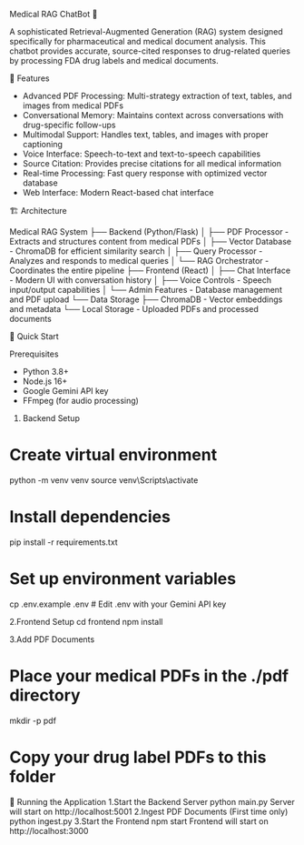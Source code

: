  Medical RAG ChatBot 💊

A sophisticated Retrieval-Augmented Generation (RAG) system designed specifically for pharmaceutical and medical document analysis. This chatbot provides accurate, source-cited responses to drug-related queries by processing FDA drug labels and medical documents.

 🌟 Features

- Advanced PDF Processing: Multi-strategy extraction of text, tables, and images from medical PDFs
- Conversational Memory: Maintains context across conversations with drug-specific follow-ups
- Multimodal Support: Handles text, tables, and images with proper captioning
- Voice Interface: Speech-to-text and text-to-speech capabilities
- Source Citation: Provides precise citations for all medical information
- Real-time Processing: Fast query response with optimized vector database
- Web Interface: Modern React-based chat interface

🏗️ Architecture

Medical RAG System
├── Backend (Python/Flask)
│ ├── PDF Processor - Extracts and structures content from medical PDFs
│ ├── Vector Database - ChromaDB for efficient similarity search
│ ├── Query Processor - Analyzes and responds to medical queries
│ └── RAG Orchestrator - Coordinates the entire pipeline
├── Frontend (React)
│ ├── Chat Interface - Modern UI with conversation history
│ ├── Voice Controls - Speech input/output capabilities
│ └── Admin Features - Database management and PDF upload
└── Data Storage
├── ChromaDB - Vector embeddings and metadata
└── Local Storage - Uploaded PDFs and processed documents


🚀 Quick Start

 Prerequisites
- Python 3.8+
- Node.js 16+
- Google Gemini API key
- FFmpeg (for audio processing)

1. Backend Setup
# Create virtual environment
  python -m venv venv
  source venv\Scripts\activate
  
# Install dependencies
  pip install -r requirements.txt

# Set up environment variables
  cp .env.example .env  # Edit .env with your Gemini API key

2.Frontend Setup
cd frontend
npm install

3.Add PDF Documents
# Place your medical PDFs in the ./pdf directory
mkdir -p pdf
# Copy your drug label PDFs to this folder

🚀 Running the Application
1.Start the Backend Server
  python main.py
  Server will start on http://localhost:5001
2.Ingest PDF Documents (First time only)
  python ingest.py
3.Start the Frontend
  npm start
  Frontend will start on http://localhost:3000

   
